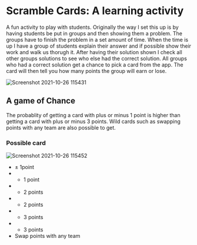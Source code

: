 # Scramble Cards: A learning activity

A fun activity to play with students. Originally the way I set this up is by having students be put in groups and then showing them a problem. The groups have to finish the problem in a set amount of time. When the time is up I have a group of students explain their answer and if possible show their work and walk us thorugh it. After having their solution shown I check all other groups solutions to see who else had the correct solution. All groups who had a correct solution get a chance to pick a card from the app. The card will then tell you how many points the group will earn or lose.

![Screenshot 2021-10-26 115431](https://user-images.githubusercontent.com/79487120/138944350-c895c9e1-7fa1-4e3f-b6fb-5706afe3f6f8.png)

## A game of Chance
The probablity of getting a card with plus or minus 1 point is higher than getting a card with plus or minus 3 points. Wild cards such as swapping points with any team are also possible to get.

### Possible card

![Screenshot 2021-10-26 115452](https://user-images.githubusercontent.com/79487120/138944410-8eb11c40-26a1-46ce-9615-bb3306cd75b5.png)
- $\pm$ 1point
- - 1 point
- + 2 points
- - 2 points
- + 3 points
- - 3 points
- Swap points with any team



